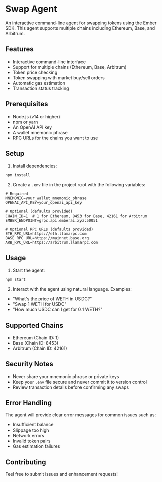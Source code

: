 # Swap Agent

An interactive command-line agent for swapping tokens using the Ember SDK. This agent supports multiple chains including Ethereum, Base, and Arbitrum.

## Features

- Interactive command-line interface
- Support for multiple chains (Ethereum, Base, Arbitrum)
- Token price checking
- Token swapping with market buy/sell orders
- Automatic gas estimation
- Transaction status tracking

## Prerequisites

- Node.js (v14 or higher)
- npm or yarn
- An OpenAI API key
- A wallet mnemonic phrase
- RPC URLs for the chains you want to use

## Setup

1. Install dependencies:
```bash
npm install
```

2. Create a `.env` file in the project root with the following variables:
```env
# Required
MNEMONIC=your_wallet_mnemonic_phrase
OPENAI_API_KEY=your_openai_api_key

# Optional (defaults provided)
CHAIN_ID=1  # 1 for Ethereum, 8453 for Base, 42161 for Arbitrum
EMBER_ENDPOINT=grpc.api.emberai.xyz:50051

# Optional RPC URLs (defaults provided)
ETH_RPC_URL=https://eth.llamarpc.com
BASE_RPC_URL=https://mainnet.base.org
ARB_RPC_URL=https://arbitrum.llamarpc.com
```

## Usage

1. Start the agent:
```bash
npm start
```

2. Interact with the agent using natural language. Examples:
- "What's the price of WETH in USDC?"
- "Swap 1 WETH for USDC"
- "How much USDC can I get for 0.1 WETH?"

## Supported Chains

- Ethereum (Chain ID: 1)
- Base (Chain ID: 8453)
- Arbitrum (Chain ID: 42161)

## Security Notes

- Never share your mnemonic phrase or private keys
- Keep your `.env` file secure and never commit it to version control
- Review transaction details before confirming any swaps

## Error Handling

The agent will provide clear error messages for common issues such as:
- Insufficient balance
- Slippage too high
- Network errors
- Invalid token pairs
- Gas estimation failures

## Contributing

Feel free to submit issues and enhancement requests! 